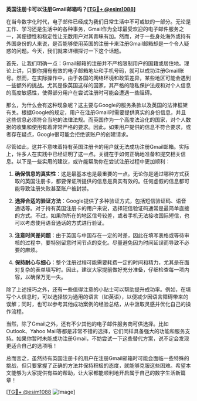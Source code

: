 **英国注册卡可以注册Gmail邮箱吗？[[TG💪+ @esim1088](https://t.me/s/esim1088)]**

在当今数字化时代，电子邮件已经成为我们日常生活中不可或缺的一部分。无论是工作、学习还是生活中的各种事务，Gmail作为全球最受欢迎的电子邮件服务之一，其便捷性和稳定性让无数用户对其青睐有加。然而，对于一些身处海外或持有外国身份的人来说，是否能够使用英国的注册卡来注册Gmail邮箱却是一个令人疑惑的问题。今天，我们就来详细探讨一下这个话题。

首先，让我们明确一点：Gmail邮箱的注册并不严格限制用户的国籍或居住地。理论上讲，只要你拥有有效的电子邮箱地址和手机号码，就可以成功注册Gmail账号。然而，在实际操作中，由于各国的网络环境和政策差异，某些地区可能会遇到一些额外的挑战。尤其是像英国这样的国家，其严格的隐私保护法规和对个人信息的高度敏感性，使得部分用户在尝试注册时可能会遭遇一些阻碍。

那么，为什么会有这种现象呢？这主要与Google的服务条款以及英国的法律框架有关。根据Google的规定，用户在注册Gmail时需要提供真实的身份信息，并且这些信息必须符合当地的法律法规。而英国作为一个高度法治化的国家，对个人数据的收集和使用有着非常严格的要求。因此，如果用户提供的信息不符合要求，或者存在疑点，Google很可能会拒绝该账户的创建请求。

尽管如此，这并不意味着持有英国注册卡的用户就无法成功注册Gmail邮箱。实际上，许多人在实践中已经证明了这一点。关键在于如何正确地准备和提交相关信息。以下是一些实用的建议，或许能帮助你在尝试注册过程中更加顺利：

1. **确保信息的真实性**：这是最基本也是最重要的一点。无论你是通过哪种方式获取的英国注册卡，都要保证所提供的信息是真实有效的。任何虚假的信息都可能导致注册失败甚至账户被封禁。

2. **选择合适的验证方法**：Google提供了多种验证方式，包括短信验证码、语音通话等。对于持有英国注册卡的用户来说，选择短信验证码通常是最简单直接的方式。不过，如果你所在的地区信号较差，或者手机无法接收国际短信，也可以考虑使用语音通话的方式进行验证。

3. **注意时间差问题**：由于英国与中国存在一定的时差，因此在填写表格或等待审核的过程中，要特别留意时间节点的变化。尽量避免因为时间延误而导致不必要的麻烦。

4. **保持耐心与细心**：整个注册过程可能需要耗费一定的时间和精力，尤其是在面对复杂的表单填写时。因此，建议大家提前做好充分准备，仔细检查每一项内容，以确保万无一失。

除了上述技巧之外，还有一些值得注意的小贴士可以帮助提升成功率。例如，在填写个人信息时，可以选择较为通用的语言（如英语），以便减少因语言障碍带来的误解；同时，也可以参考其他成功案例的经验总结，从中汲取灵感并优化自己的操作流程。

当然，除了Gmail之外，还有不少其他的电子邮件服务商可供选择。比如Outlook、Yahoo Mail等都是非常不错的选择，它们同样具备强大的功能和服务支持。如果你暂时未能成功注册Gmail，不妨尝试一下这些替代方案，说不定会发现更适合自己的选项哦！

总而言之，虽然持有英国注册卡的用户在注册Gmail邮箱时可能会面临一些特殊的挑战，但只要掌握了正确的方法并保持积极的态度，就能够克服这些困难。希望本文能够为大家提供有益的帮助，让大家都能顺利地开启属于自己的数字生活新篇章！ 

[[TG💪+ @esim1088](https://t.me/s/esim1088) ![Image](https://i.postimg.cc/4NQfJmqS/Snipaste-2025-05-13-00-14-12.png)]